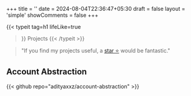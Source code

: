 +++
title = ''
date = 2024-08-04T22:36:47+05:30
draft = false
layout = 'simple'
showComments = false
+++

{{< typeit
  tag=h1
  lifeLike=true
  >}}
Projects
{{< /typeit >}}


> "If you find my projects useful, a [star ⭐](https://github.com/adityaxxz?tab=repositories) would be fantastic."



## Account Abstraction

{{< github repo="adityaxxz/account-abstraction" >}}